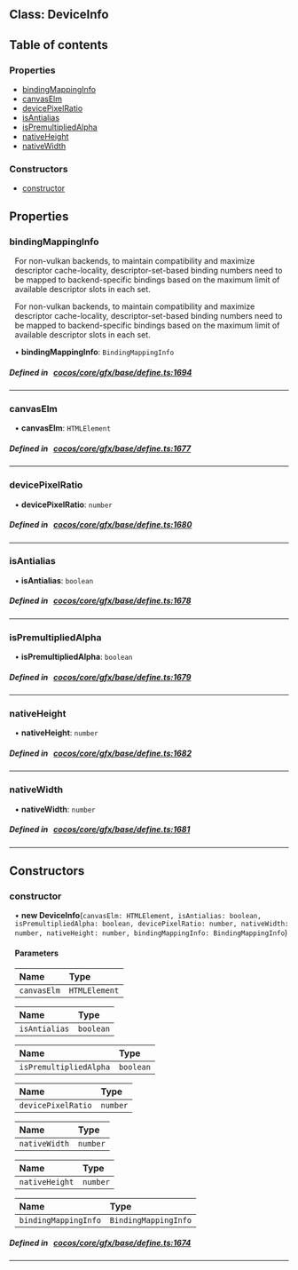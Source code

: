 
## Class: DeviceInfo





<div class="table-of-content">
<h2>Table of contents</h2>


### Properties

- [ bindingMappingInfo](#bindingMappingInfo)
- [ canvasElm](#canvasElm)
- [ devicePixelRatio](#devicePixelRatio)
- [ isAntialias](#isAntialias)
- [ isPremultipliedAlpha](#isPremultipliedAlpha)
- [ nativeHeight](#nativeHeight)
- [ nativeWidth](#nativeWidth)

### Constructors

- [ constructor](#constructor)
</div>

## Properties


### bindingMappingInfo
<div style="margin-left: 10px;">
For non-vulkan backends, to maintain compatibility and maximize
descriptor cache-locality, descriptor-set-based binding numbers need
to be mapped to backend-specific bindings based on the maximum limit
of available descriptor slots in each set.



For non-vulkan backends, to maintain compatibility and maximize
descriptor cache-locality, descriptor-set-based binding numbers need
to be mapped to backend-specific bindings based on the maximum limit
of available descriptor slots in each set.

•  **bindingMappingInfo**:
`BindingMappingInfo` 
</div>

##### Defined in &nbsp;   [cocos/core/gfx/base/define.ts:1694](https://github.com/cocos-creator/engine/blob/c7bf6b8a9/cocos/core/gfx/base/define.ts#L1694)&nbsp;


___


### canvasElm
<div style="margin-left: 10px;">




•  **canvasElm**:
`HTMLElement` 
</div>

##### Defined in &nbsp;   [cocos/core/gfx/base/define.ts:1677](https://github.com/cocos-creator/engine/blob/c7bf6b8a9/cocos/core/gfx/base/define.ts#L1677)&nbsp;


___


### devicePixelRatio
<div style="margin-left: 10px;">




•  **devicePixelRatio**:
`number` 
</div>

##### Defined in &nbsp;   [cocos/core/gfx/base/define.ts:1680](https://github.com/cocos-creator/engine/blob/c7bf6b8a9/cocos/core/gfx/base/define.ts#L1680)&nbsp;


___


### isAntialias
<div style="margin-left: 10px;">




•  **isAntialias**:
`boolean` 
</div>

##### Defined in &nbsp;   [cocos/core/gfx/base/define.ts:1678](https://github.com/cocos-creator/engine/blob/c7bf6b8a9/cocos/core/gfx/base/define.ts#L1678)&nbsp;


___


### isPremultipliedAlpha
<div style="margin-left: 10px;">




•  **isPremultipliedAlpha**:
`boolean` 
</div>

##### Defined in &nbsp;   [cocos/core/gfx/base/define.ts:1679](https://github.com/cocos-creator/engine/blob/c7bf6b8a9/cocos/core/gfx/base/define.ts#L1679)&nbsp;


___


### nativeHeight
<div style="margin-left: 10px;">




•  **nativeHeight**:
`number` 
</div>

##### Defined in &nbsp;   [cocos/core/gfx/base/define.ts:1682](https://github.com/cocos-creator/engine/blob/c7bf6b8a9/cocos/core/gfx/base/define.ts#L1682)&nbsp;


___


### nativeWidth
<div style="margin-left: 10px;">




•  **nativeWidth**:
`number` 
</div>

##### Defined in &nbsp;   [cocos/core/gfx/base/define.ts:1681](https://github.com/cocos-creator/engine/blob/c7bf6b8a9/cocos/core/gfx/base/define.ts#L1681)&nbsp;


___

<!---->
## Constructors


### constructor
<div style="margin-left: 10px;">

• **new DeviceInfo**(`canvasElm: HTMLElement, isAntialias: boolean, isPremultipliedAlpha: boolean, devicePixelRatio: number, nativeWidth: number, nativeHeight: number, bindingMappingInfo: BindingMappingInfo`)

#### Parameters
| Name | Type |
| :------ | :------ |
| `canvasElm` | `HTMLElement` |





| Name | Type |
| :------ | :------ |
| `isAntialias` | `boolean` |





| Name | Type |
| :------ | :------ |
| `isPremultipliedAlpha` | `boolean` |





| Name | Type |
| :------ | :------ |
| `devicePixelRatio` | `number` |





| Name | Type |
| :------ | :------ |
| `nativeWidth` | `number` |





| Name | Type |
| :------ | :------ |
| `nativeHeight` | `number` |





| Name | Type |
| :------ | :------ |
| `bindingMappingInfo` | `BindingMappingInfo` |





</div>

##### Defined in &nbsp;   [cocos/core/gfx/base/define.ts:1674](https://github.com/cocos-creator/engine/blob/c7bf6b8a9/cocos/core/gfx/base/define.ts#L1674)&nbsp;


---

<!---->



